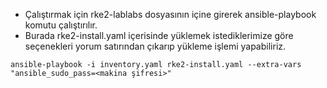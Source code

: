 - Çalıştırmak için rke2-lablabs dosyasının içine girerek ansible-playbook komutu çalıştırılır.
- Burada rke2-install.yaml içerisinde yüklemek istediklerimize göre seçenekleri yorum satırından çıkarıp yükleme işlemi yapabiliriz.
```
ansible-playbook -i inventory.yaml rke2-install.yaml --extra-vars "ansible_sudo_pass=<makina şifresi>"
```